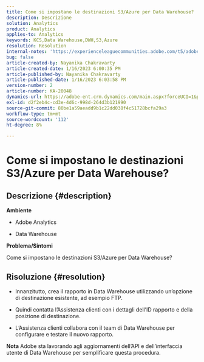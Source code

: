 ```yaml
---
title: Come si impostano le destinazioni S3/Azure per Data Warehouse?
description: Descrizione
solution: Analytics
product: Analytics
applies-to: Analytics
keywords: KCS,Data Warehouse,DWH,S3,Azure
resolution: Resolution
internal-notes: 'https://experienceleaguecommunities.adobe.com/t5/adobe-analytics-ideas/amazon-s3-support-for-data-warehouse/idi-p/341037  Azure example: https://jira.corp.adobe.com/browse/AN-259530  S3 example: https://jira.corp.adobe.com/browse/AN-294769'
bug: false
article-created-by: Nayanika Chakravarty
article-created-date: 1/16/2023 6:00:35 PM
article-published-by: Nayanika Chakravarty
article-published-date: 1/16/2023 6:03:58 PM
version-number: 2
article-number: KA-20048
dynamics-url: https://adobe-ent.crm.dynamics.com/main.aspx?forceUCI=1&pagetype=entityrecord&etn=knowledgearticle&id=fd7de4a8-c795-ed11-aad1-6045bd006149
exl-id: d2f2eb4c-cd3e-4d6c-998d-264d3b121990
source-git-commit: 80be1a59aeadd9b1c22dd038f4c51728bcfa29a3
workflow-type: tm+mt
source-wordcount: '112'
ht-degree: 8%

---
```


# Come si impostano le destinazioni S3/Azure per Data Warehouse?

## Descrizione {#description}


<b>Ambiente</b>

- Adobe Analytics

- Data Warehouse 

<b>Problema/Sintomi</b>

Come si impostano le destinazioni S3/Azure per Data Warehouse?


## Risoluzione {#resolution}


- Innanzitutto, crea il rapporto in Data Warehouse utilizzando un’opzione di destinazione esistente, ad esempio FTP.

- Quindi contatta l’Assistenza clienti con i dettagli dell’ID rapporto e della posizione di destinazione.

- L’Assistenza clienti collabora con il team di Data Warehouse per configurare e testare il nuovo rapporto.

<b>Nota</b>
Adobe sta lavorando agli aggiornamenti dell’API e dell’interfaccia utente di Data Warehouse per semplificare questa procedura.
